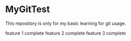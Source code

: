 # MyGitTest
This repository is only for my basic learning for git usage.

feature 1 complete
feature 2 complete
feature 3 complete

